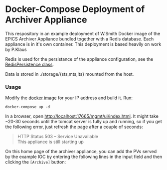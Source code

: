 # Docker-Compose Deployment of Archiver Appliance

This respository in an example deployment of
W.Smith Docker image of the EPICS Archiver Appliance
bundled together with a Redis database. Each appliance is in it's own container. This deployment is based heavily on work by P.Klaus

Redis is used for the persistance of the appliance configuration,
see the [RedisPersistence class][].

Data is stored in ./storage/{sts,mts,lts} mounted from the host.

### Usage

Modify the [docker image](https://github.com/whs92/docker-archiver-image) for your IP address and build it.
Run:

```
docker-compose up -d
```

In a browser, open <http://localhost:17665/mgmt/ui/index.html>.
It might take ~20-30 seconds until the tomcat server is
fully up and running, so if you get the following error,
just refresh the page after a couple of seconds:

> HTTP Status 503 – Service Unavailable  
> This appliance is still starting up

On this home page of the archiver appliance, you can add the PVs
served by the example IOC by entering the following lines
in the input field and then clicking the `[Archive]` button:

[RedisPersistence class]: https://slacmshankar.github.io/epicsarchiver_docs/api/org/epics/archiverappliance/config/persistence/RedisPersistence.html
[Docker Hub]: https://hub.docker.com/r/pklaus/archiver-appliance
[Github]: https://github.com/pklaus/docker-archiver-appliance
